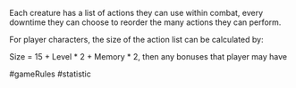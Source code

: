 Each creature has a list of actions they can use within combat, every downtime they can choose to reorder the many actions they can perform.

For player characters, the size of the action list can be calculated by:

Size = 15 + Level * 2 + Memory * 2, then any bonuses that player may have

#gameRules #statistic